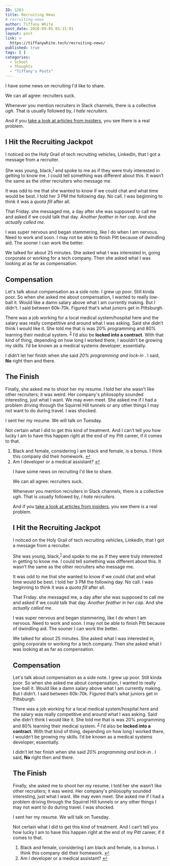 ```yaml
---
ID: 1263
title: Recruiting News
# recruiting-news
author: Tiffany White
post_date: 2016-09-05 01:31:01
layout: post
link: >
  https://tiffanywhite.tech/recruiting-news/
published: true
tags: [ ]
categories:
  - School
  - Thoughts
  - "Tiffany's Posts"
---
```




I have some news on recruiting I'd like to share.

We can all agree: recruiters suck.

Whenever you mention recruiters in Slack channels, there is a collective <em>ugh</em>. That is usually followed by, <em>I hate recruiters</em>.

And if you <a href="http://insights.dice.com/2014/09/16/recruitings-dirty-little-secrets/" target="_blank">take a look at articles from insiders</a>, you see there is a real problem.
<h2>I Hit the Recruiting Jackpot</h2>
I noticed on the Holy Grail of tech recruiting vehicles, LinkedIn, that I got a message from a recruiter.

She was young, black,<sup><a id="ffn1" class="footnote" href="#fn1">1</a></sup> and spoke to me as if they were truly interested in getting to know me. I could tell something was different about this. It wasn’t the same as the other recruiters who message me.

It was odd to me that she wanted to know if we could chat and what time would be best. I told her 3 PM the following day. No call. I was beginning to think it was a <em>quota fill</em> after all.

That Friday. she messaged me, a day after she was supposed to call me and asked if we could talk that day. <em>Another feather in her cap</em>. And she <em>actually called me</em>.

I was super nervous and began stammering, like I do when I am nervous. Need to work and soon. I may not be able to finish Pitt because of dwindling aid. The sooner I can work the better.

We talked for about 25 minutes. She asked what I was interested in, going corporate or working for a tech company. Then she asked what I was looking at as far as compensation.
<h2>Compensation</h2>
Let's talk about compensation as a side note. I grew up poor. Still kinda poor. So when she asked me about compensation, I wanted to really low-ball it. Would like a damn salary above what I am currently making. But I didn’t. I said between 60k-70k. Figured that’s what juniors get in Pittsburgh.

There was a job working for a local medical system/hospital here and the salary was really competitive and around what I was asking. Said she didn’t think I would like it. She told me that is was 20% programming and 80% learning their medical system. <sup><a id="ffn2" class="footnote" href="#fn2">2</a></sup> I’d also be <strong>locked into a contract</strong>. With that kind of thing, depending on how long I worked there, I wouldn’t be growing my skills. I’d be known as a medical systems developer, essentially.

I didn’t let her finish when she said <em>20% programming and lock-in</em> . I said, <strong>No</strong> right then and there.
<h2>The Finish</h2>
Finally, she asked me to shoot her my resume. I told her she wasn’t like other recruiters; it was weird. Her company's philosophy sounded interesting, just what I want. We may even meet. She asked me if I had a problem driving through the Squirrel Hill tunnels or any other things I may not want to do during travel. I was shocked.

I sent her my resume. We will talk on Tuesday.

Not certain what I did to get this kind of treatment. And I can’t tell you how lucky I am to have this happen right at the end of my Pitt career, if it comes to that.
<ol id="footnotes">
 	<li id="fn1">Black and female, considering I am black and female, is a bonus. I think this company did their homework. <a href="#ffn1">↩︎</a></li>
 	<li id="fn2">Am I developer or a medical assistant? <a href="#ffn2">↩︎</a></li>




I have some news on recruiting I'd like to share.

We can all agree: recruiters suck.

Whenever you mention recruiters in Slack channels, there is a collective <em>ugh</em>. That is usually followed by, <em>I hate recruiters</em>.

And if you <a href="http://insights.dice.com/2014/09/16/recruitings-dirty-little-secrets/" target="_blank">take a look at articles from insiders</a>, you see there is a real problem.
<h2>I Hit the Recruiting Jackpot</h2>
I noticed on the Holy Grail of tech recruiting vehicles, LinkedIn, that I got a message from a recruiter.

She was young, black,<sup><a id="ffn1" class="footnote" href="#fn1">1</a></sup> and spoke to me as if they were truly interested in getting to know me. I could tell something was different about this. It wasn’t the same as the other recruiters who message me.

It was odd to me that she wanted to know if we could chat and what time would be best. I told her 3 PM the following day. No call. I was beginning to think it was a <em>quota fill</em> after all.

That Friday. she messaged me, a day after she was supposed to call me and asked if we could talk that day. <em>Another feather in her cap</em>. And she <em>actually called me</em>.

I was super nervous and began stammering, like I do when I am nervous. Need to work and soon. I may not be able to finish Pitt because of dwindling aid. The sooner I can work the better.

We talked for about 25 minutes. She asked what I was interested in, going corporate or working for a tech company. Then she asked what I was looking at as far as compensation.
<h2>Compensation</h2>
Let's talk about compensation as a side note. I grew up poor. Still kinda poor. So when she asked me about compensation, I wanted to really low-ball it. Would like a damn salary above what I am currently making. But I didn’t. I said between 60k-70k. Figured that’s what juniors get in Pittsburgh.

There was a job working for a local medical system/hospital here and the salary was really competitive and around what I was asking. Said she didn’t think I would like it. She told me that is was 20% programming and 80% learning their medical system. <sup><a id="ffn2" class="footnote" href="#fn2">2</a></sup> I’d also be <strong>locked into a contract</strong>. With that kind of thing, depending on how long I worked there, I wouldn’t be growing my skills. I’d be known as a medical systems developer, essentially.

I didn’t let her finish when she said <em>20% programming and lock-in</em> . I said, <strong>No</strong> right then and there.
<h2>The Finish</h2>
Finally, she asked me to shoot her my resume. I told her she wasn’t like other recruiters; it was weird. Her company's philosophy sounded interesting, just what I want. We may even meet. She asked me if I had a problem driving through the Squirrel Hill tunnels or any other things I may not want to do during travel. I was shocked.

I sent her my resume. We will talk on Tuesday.

Not certain what I did to get this kind of treatment. And I can’t tell you how lucky I am to have this happen right at the end of my Pitt career, if it comes to that.
<ol id="footnotes">
 	<li id="fn1">Black and female, considering I am black and female, is a bonus. I think this company did their homework. <a href="#ffn1">↩︎</a></li>
 	<li id="fn2">Am I developer or a medical assistant? <a href="#ffn2">↩︎</a></li>




</ol>